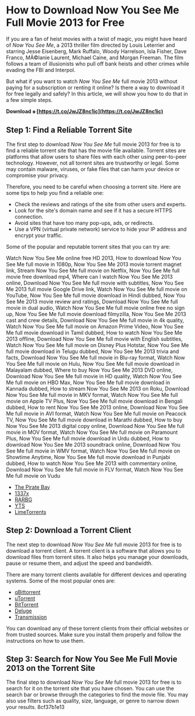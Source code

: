 # How to Download Now You See Me Full Movie 2013 for Free
 
If you are a fan of heist movies with a twist of magic, you might have heard of *Now You See Me*, a 2013 thriller film directed by Louis Leterrier and starring Jesse Eisenberg, Mark Ruffalo, Woody Harrelson, Isla Fisher, Dave Franco, MÃ©lanie Laurent, Michael Caine, and Morgan Freeman. The film follows a team of illusionists who pull off bank heists and other crimes while evading the FBI and Interpol.
 
But what if you want to watch *Now You See Me* full movie 2013 without paying for a subscription or renting it online? Is there a way to download it for free legally and safely? In this article, we will show you how to do that in a few simple steps.
 
**Download ⚹ [https://t.co/JwJZ8nc1ic](https://t.co/JwJZ8nc1ic)**


 
## Step 1: Find a Reliable Torrent Site
 
The first step to download *Now You See Me* full movie 2013 for free is to find a reliable torrent site that has the movie file available. Torrent sites are platforms that allow users to share files with each other using peer-to-peer technology. However, not all torrent sites are trustworthy or legal. Some may contain malware, viruses, or fake files that can harm your device or compromise your privacy.
 
Therefore, you need to be careful when choosing a torrent site. Here are some tips to help you find a reliable one:
 
- Check the reviews and ratings of the site from other users and experts.
- Look for the site's domain name and see if it has a secure HTTPS connection.
- Avoid sites that have too many pop-ups, ads, or redirects.
- Use a VPN (virtual private network) service to hide your IP address and encrypt your traffic.

Some of the popular and reputable torrent sites that you can try are:
 
Watch Now You See Me online free HD 2013,  How to download Now You See Me full movie in 1080p,  Now You See Me 2013 movie torrent magnet link,  Stream Now You See Me full movie on Netflix,  Now You See Me full movie free download mp4,  Where can I watch Now You See Me 2013 online,  Download Now You See Me full movie with subtitles,  Now You See Me 2013 full movie Google Drive link,  Watch Now You See Me full movie on YouTube,  Now You See Me full movie download in Hindi dubbed,  Now You See Me 2013 movie review and ratings,  Download Now You See Me full movie in dual audio,  Watch Now You See Me full movie online free no sign up,  Now You See Me full movie download filmyzilla,  Now You See Me 2013 cast and crew details,  Download Now You See Me full movie in 4k quality,  Watch Now You See Me full movie on Amazon Prime Video,  Now You See Me full movie download in Tamil dubbed,  How to watch Now You See Me 2013 offline,  Download Now You See Me full movie with English subtitles,  Watch Now You See Me full movie on Disney Plus Hotstar,  Now You See Me full movie download in Telugu dubbed,  Now You See Me 2013 trivia and facts,  Download Now You See Me full movie in Blu-ray format,  Watch Now You See Me full movie on Hulu,  Now You See Me full movie download in Malayalam dubbed,  Where to buy Now You See Me 2013 DVD online,  Download Now You See Me full movie in HD quality,  Watch Now You See Me full movie on HBO Max,  Now You See Me full movie download in Kannada dubbed,  How to stream Now You See Me 2013 on Roku,  Download Now You See Me full movie in MKV format,  Watch Now You See Me full movie on Apple TV Plus,  Now You See Me full movie download in Bengali dubbed,  How to rent Now You See Me 2013 online,  Download Now You See Me full movie in AVI format,  Watch Now You See Me full movie on Peacock TV,  Now You See Me full movie download in Marathi dubbed,  How to buy Now You See Me 2013 digital copy online,  Download Now You See Me full movie in MOV format,  Watch Now You See Me full movie on Paramount Plus,  Now You See Me full movie download in Urdu dubbed,  How to download Now You See Me 2013 soundtrack online,  Download Now You See Me full movie in WMV format,  Watch Now You See Me full movie on Showtime Anytime,  Now You See Me full movie download in Punjabi dubbed,  How to watch Now You See Me 2013 with commentary online,  Download Now You See Me full movie in FLV format,  Watch Now You See Me full movie on Vudu

- [The Pirate Bay](https://thepiratebay.org/)
- [1337x](https://1337x.to/)
- [RARBG](https://rarbg.to/)
- [YTS](https://yts.mx/)
- [LimeTorrents](https://www.limetorrents.info/)

## Step 2: Download a Torrent Client
 
The next step to download *Now You See Me* full movie 2013 for free is to download a torrent client. A torrent client is a software that allows you to download files from torrent sites. It also helps you manage your downloads, pause or resume them, and adjust the speed and bandwidth.
 
There are many torrent clients available for different devices and operating systems. Some of the most popular ones are:

- [qBittorrent](https://www.qbittorrent.org/)
- [uTorrent](https://www.utorrent.com/)
- [BitTorrent](https://www.bittorrent.com/)
- [Deluge](https://deluge-torrent.org/)
- [Transmission](https://transmissionbt.com/)

You can download any of these torrent clients from their official websites or from trusted sources. Make sure you install them properly and follow the instructions on how to use them.
 
## Step 3: Search for Now You See Me Full Movie 2013 on the Torrent Site
 
The final step to download *Now You See Me* full movie 2013 for free is to search for it on the torrent site that you have chosen. You can use the search bar or browse through the categories to find the movie file. You may also use filters such as quality, size, language, or genre to narrow down your results.
 8cf37b1e13
 
